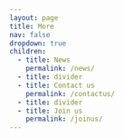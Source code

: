 ```yaml
---
layout: page
title: More
nav: false
dropdown: true
children:
  - title: News
    permalink: /news/
  - title: divider
  - title: Contact us
    permalink: /contactus/
  - title: divider
  - title: Join us
    permalink: /joinus/
---
```

